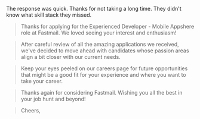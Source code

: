 The response was quick. Thanks for not taking a long time. They didn't know what skill stack they missed.

> Thanks for applying for the Experienced Developer - Mobile Appshere role at Fastmail. We loved seeing your interest and enthusiasm!

> After careful review of all the amazing applications we received, we've decided to move ahead with candidates whose passion areas align a bit closer with our current needs.

> Keep your eyes peeled on our careers page for future opportunities that might be a good fit for your experience and where you want to take your career.

> Thanks again for considering Fastmail. Wishing you all the best in your job hunt and beyond!

> Cheers,
